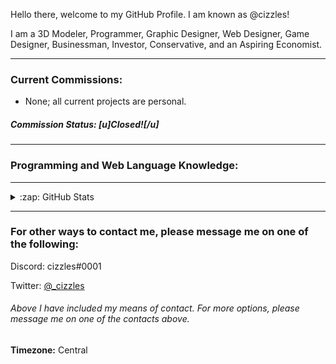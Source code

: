 Hello there, welcome to my GitHub Profile. I am known as @cizzles!

I am a 3D Modeler, Programmer, Graphic Designer, Web Designer, Game Designer, Businessman, Investor, Conservative, and an Aspiring Economist.

---

### Current Commissions:
* None; all current projects are personal.
##### Commission Status: [u]Closed![/u]

---

### Programming and Web Language Knowledge:

---

<details>
  <summary>:zap: GitHub Stats</summary>

  <img align="left" alt="GitHub Statistics" src="https://github-readme-stats.codestackr.vercel.app/api?username=cizzles&show_icons=true&hide_border=true" />

</details>

---

### For other ways to contact me, please message me on one of the following:

Discord: cizzles#0001

Twitter: [@_cizzles](https://twitter.com/_cizzles)

###### Above I have included my means of contact. For more options, please message me on one of the contacts above.

**Timezone:** Central
